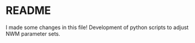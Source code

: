 # README
I made some changes in this file!
Development of python scripts to adjust NWM parameter sets.
